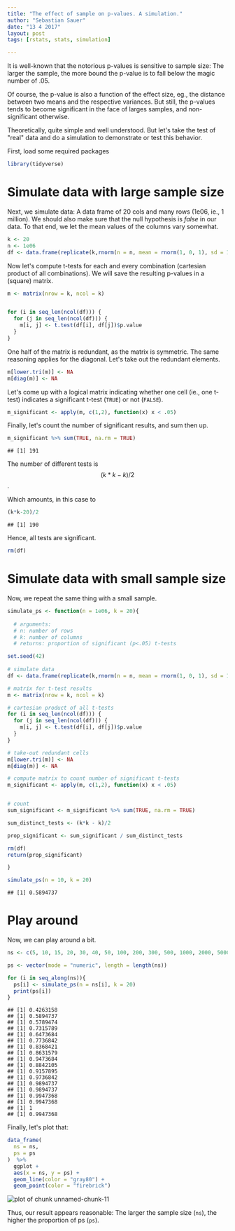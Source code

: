 ```yaml
---
title: "The effect of sample on p-values. A simulation."
author: "Sebastian Sauer"
date: "13 4 2017"
layout: post
tags: [rstats, stats, simulation]

---
```





It is well-known that the notorious p-values is sensitive to sample size: The larger the sample, the more bound the p-value is to fall below the magic number of .05.

Of course, the p-value is also a function of the effect size, eg., the distance between two means and the respective variances. But still, the p-values tends to become significant in the face of larges samples, and non-significant otherwise.

Theoretically, quite simple and well understood. But let's take the test of "real" data and do a simulation to demonstrate or test this behavior.

First, load some required packages

```r
library(tidyverse)
```


# Simulate data with large sample size

Next, we simulate data: A data frame of 20 cols and many rows (1e06, ie., 1 million). We should also make sure that the null hypothesis is *false* in our data. To that end, we let the mean values of the columns vary somewhat.


```r
k <- 20
n <- 1e06
df <- data.frame(replicate(k,rnorm(n = n, mean = rnorm(1, 0, 1), sd = 1)))
```


Now let's compute t-tests for each and every combination (cartesian product of all combinations). We will save the resulting p-values in a (square) matrix.


```r
m <- matrix(nrow = k, ncol = k)


for (i in seq_len(ncol(df))) {
  for (j in seq_len(ncol(df))) {
    m[i, j] <- t.test(df[i], df[j])$p.value
  }
}
```


One half of the matrix is redundant, as the matrix is symmetric. The same reasoning applies for the diagonal. Let's take out the redundant elements.


```r
m[lower.tri(m)] <- NA
m[diag(m)] <- NA
```

Let's come up with a logical matrix indicating whether one cell (ie., one t-test) indicates a significant t-test (`TRUE`) or not (`FALSE`).


```r
m_significant <- apply(m, c(1,2), function(x) x < .05)
```


Finally, let's count the number of significant results, and sum then up.


```r
m_significant %>% sum(TRUE, na.rm = TRUE)
```

```
## [1] 191
```

The number of different tests is $$(k*k - k)/2$$.

Which amounts, in this case to


```r
(k*k-20)/2
```

```
## [1] 190
```


Hence, all tests are significant.


```r
rm(df)
```



# Simulate data with small sample size

Now, we repeat the same thing with a small sample.


```r
simulate_ps <- function(n = 1e06, k = 20){
  
  # arguments:
  # n: number of rows
  # k: number of columns
  # returns: proportion of significant (p<.05) t-tests

set.seed(42)  
  
# simulate data
df <- data.frame(replicate(k,rnorm(n = n, mean = rnorm(1, 0, 1), sd = 1)))

# matrix for t-test results
m <- matrix(nrow = k, ncol = k)

# cartesian product of all t-tests
for (i in seq_len(ncol(df))) {
  for (j in seq_len(ncol(df))) {
    m[i, j] <- t.test(df[i], df[j])$p.value
  }
}

# take-out redundant cells
m[lower.tri(m)] <- NA
m[diag(m)] <- NA

# compute matrix to count number of significant t-tests
m_significant <- apply(m, c(1,2), function(x) x < .05)


# count
sum_significant <- m_significant %>% sum(TRUE, na.rm = TRUE)

sum_distinct_tests <- (k*k - k)/2

prop_significant <- sum_significant / sum_distinct_tests

rm(df)
return(prop_significant)

}

simulate_ps(n = 10, k = 20)
```

```
## [1] 0.5894737
```

# Play around

Now, we can play around a bit.


```r
ns <- c(5, 10, 15, 20, 30, 40, 50, 100, 200, 300, 500, 1000, 2000, 5000, 10000, 2e04, 5e04, 1e05)

ps <- vector(mode = "numeric", length = length(ns))

for (i in seq_along(ns)){
  ps[i] <- simulate_ps(n = ns[i], k = 20)
  print(ps[i])
}
```

```
## [1] 0.4263158
## [1] 0.5894737
## [1] 0.5789474
## [1] 0.7315789
## [1] 0.6473684
## [1] 0.7736842
## [1] 0.8368421
## [1] 0.8631579
## [1] 0.9473684
## [1] 0.8842105
## [1] 0.9157895
## [1] 0.9736842
## [1] 0.9894737
## [1] 0.9894737
## [1] 0.9947368
## [1] 0.9947368
## [1] 1
## [1] 0.9947368
```


Finally, let's plot that:


```r
data_frame(
  ns = ns,
  ps = ps
)  %>% 
  ggplot +
  aes(x = ns, y = ps) +
  geom_line(color = "gray80") +
  geom_point(color = "firebrick")
```


<img src="https://sebastiansauer.github.io/images/2017-04-13/figure/unnamed-chunk-11-1.png" title="plot of chunk unnamed-chunk-11" alt="plot of chunk unnamed-chunk-11" style="display: block; margin: auto;" />


Thus, our result appears reasonable: The larger the sample size (`ns`), the higher the proportion of ps (`ps`).
